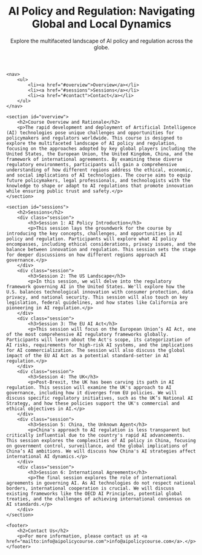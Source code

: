<!DOCTYPE html>
<html lang="en">
<head>
    <meta charset="UTF-8">
    <meta name="viewport" content="width=device-width, initial-scale=1.0">
    <title>AI Policy and Regulation Course</title>
    <link rel="stylesheet" href="styles.css">
</head>
<body>
    <header>
        <h1>AI Policy and Regulation: Navigating Global and Local Dynamics</h1>
        <p>Explore the multifaceted landscape of AI policy and regulation across the globe.</p>
    </header>

    <nav>
        <ul>
            <li><a href="#overview">Overview</a></li>
            <li><a href="#sessions">Sessions</a></li>
            <li><a href="#contact">Contact</a></li>
        </ul>
    </nav>

    <section id="overview">
        <h2>Course Overview and Rationale</h2>
        <p>The rapid development and deployment of Artificial Intelligence (AI) technologies pose unique challenges and opportunities for policymakers and regulators worldwide. This course is designed to explore the multifaceted landscape of AI policy and regulation, focusing on the approaches adopted by key global players including the United States, the European Union, the United Kingdom, China, and the framework of international agreements. By examining these diverse regulatory environments, participants will gain a comprehensive understanding of how different regions address the ethical, economic, and social implications of AI technologies. The course aims to equip future policymakers, legal professionals, and technologists with the knowledge to shape or adapt to AI regulations that promote innovation while ensuring public trust and safety.</p>
    </section>

    <section id="sessions">
        <h2>Sessions</h2>
        <div class="session">
            <h3>Session 1: AI Policy Introduction</h3>
            <p>This session lays the groundwork for the course by introducing the key concepts, challenges, and opportunities in AI policy and regulation. Participants will explore what AI policy encompasses, including ethical considerations, privacy issues, and the balance between innovation and regulation. This session sets the stage for deeper discussions on how different regions approach AI governance.</p>
        </div>
        <div class="session">
            <h3>Session 2: The US Landscape</h3>
            <p>In this session, we will delve into the regulatory framework governing AI in the United States. We'll explore how the U.S. balances technological innovation with consumer protection, data privacy, and national security. This session will also touch on key legislation, federal guidelines, and how states like California are pioneering in AI regulation.</p>
        </div>
        <div class="session">
            <h3>Session 3: The EU AI Act</h3>
            <p>This session will focus on the European Union’s AI Act, one of the most comprehensive AI regulatory frameworks globally. Participants will learn about the Act's scope, its categorization of AI risks, requirements for high-risk AI systems, and the implications for AI commercialization. The session will also discuss the global impact of the EU AI Act as a potential standard-setter in AI regulation.</p>
        </div>
        <div class="session">
            <h3>Session 4: The UK</h3>
            <p>Post-Brexit, the UK has been carving its path in AI regulation. This session will examine the UK's approach to AI governance, including how it diverges from EU policies. We will discuss specific regulatory initiatives, such as the UK’s National AI Strategy, and how these policies support the UK's commercial and ethical objectives in AI.</p>
        </div>
        <div class="session">
            <h3>Session 5: China, the Unknown Agent</h3>
            <p>China's approach to AI regulation is less transparent but critically influential due to the country's rapid AI advancements. This session explores the complexities of AI policy in China, focusing on government control, surveillance, and the global implications of China’s AI ambitions. We will discuss how China's AI strategies affect international AI dynamics.</p>
        </div>
        <div class="session">
            <h3>Session 6: International Agreements</h3>
            <p>The final session explores the role of international agreements in governing AI. As AI technologies do not respect national borders, international cooperation is crucial. We will discuss existing frameworks like the OECD AI Principles, potential global treaties, and the challenges of achieving international consensus on AI standards.</p>
        </div>
    </section>

    <footer>
        <h2>Contact Us</h2>
        <p>For more information, please contact us at <a href="mailto:info@aipolicycourse.com">info@aipolicycourse.com</a>.</p>
    </footer>
</body>
</html>